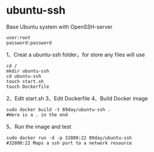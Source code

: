 # ubuntu-ssh
Base Ubuntu system with OpenSSH-server

    user:root
    password:password

1、Creat a ubuntu-ssh folder，for store any files will use

    cd /
    mkdir ubuntu-ssh
    cd ubuntu-ssh
    touch start.sh
    touch Dockerfile

2、Edit start.sh
3、Edit Dockerfile
4、Build Docker image

    sudo docker build -t 89day/ubuntu-ssh .
    #Here is a . in the end    

5、Run the image and test

    sudo docker run -d -p 32800:22 89day/ubuntu-ssh
    #32800:22 Maps a ssh port to a network resource
